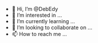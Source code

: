 - 👋 Hi, I’m @DebEdy
- 👀 I’m interested in ...
- 🌱 I’m currently learning ...
- 💞️ I’m looking to collaborate on ...
- 📫 How to reach me ...

<!---
DebEdy/DebEdy is a ✨ special ✨ repository because its `README.md` (this file) appears on your GitHub profile.
You can click the Preview link to take a look at your changes.
--->
